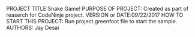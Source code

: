 PROJECT TITLE:Snake Game!
PURPOSE OF PROJECT: Created as part of reaserch for CodeNinje project.
VERSION or DATE:09/22/2017
HOW TO START THIS PROJECT: Run project.greenfoot file to start the sample.
AUTHORS: Jay Desai


